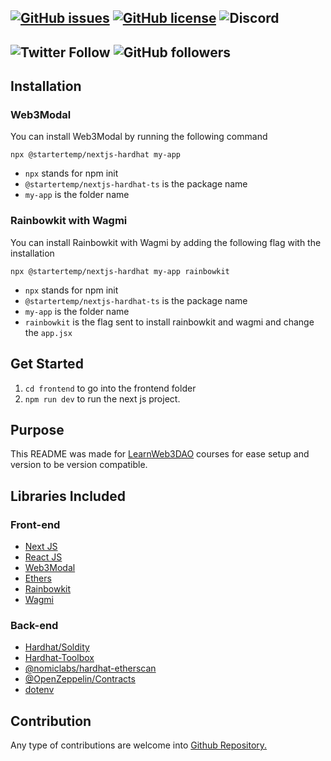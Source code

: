 [![GitHub issues](https://img.shields.io/github/issues/startertemp/nextjs-hardhat)](https://github.com/startertemp/nextjs-hardhat/issues)
[![GitHub license](https://img.shields.io/github/license/startertemp/nextjs-hardhat)](https://github.com/startertemp/nextjs-hardhat/blob/master/LICENSE)
![Discord](https://img.shields.io/discord/872804414107312158)
--
![Twitter Follow](https://img.shields.io/twitter/follow/furqanhameed558?style=social)
![GitHub followers](https://img.shields.io/github/followers/furqan558?style=social)
--

<!-- # Next JS, Solidity JavaScript Starter Template

This is a starter template which you can use containing multiple installed libraries for quick setup. This template uses `npm` for installation. -->

## Installation

### Web3Modal

You can install Web3Modal by running the following command

```
npx @startertemp/nextjs-hardhat my-app
```

- `npx` stands for npm init
- `@startertemp/nextjs-hardhat-ts` is the package name
- `my-app` is the folder name

### Rainbowkit with Wagmi

You can install Rainbowkit with Wagmi by adding the following flag with the installation

```
npx @startertemp/nextjs-hardhat my-app rainbowkit
```

- `npx` stands for npm init
- `@startertemp/nextjs-hardhat-ts` is the package name
- `my-app` is the folder name
- `rainbowkit` is the flag sent to install rainbowkit and wagmi and change the `app.jsx`

## Get Started

1. `cd frontend` to go into the frontend folder
2. `npm run dev` to run the next js project.

## Purpose

This README was made for [LearnWeb3DAO](https://learnweb3.io) courses for ease setup and version to be version compatible.

## Libraries Included

### Front-end

- [Next JS](https://nextjs.org/docs/getting-started)
- [React JS](https://reactjs.org/docs/getting-started.html)
- [Web3Modal](https://github.com/Web3Modal/web3modal)
- [Ethers](https://docs.ethers.io/v5/getting-started/)
- [Rainbowkit](https://www.rainbowkit.com/)
- [Wagmi](https://wagmi.sh/)

### Back-end

- [Hardhat/Soldity](https://hardhat.org/hardhat-runner/docs/getting-started#overview)
- [Hardhat-Toolbox](https://hardhat.org/hardhat-runner/plugins/nomicfoundation-hardhat-toolbox)
- [@nomiclabs/hardhat-etherscan](https://www.npmjs.com/package/@nomiclabs/hardhat-etherscan)
- [@OpenZeppelin/Contracts](https://www.openzeppelin.com/contracts)
- [dotenv](https://www.npmjs.com/package/dotenv)

## Contribution

Any type of contributions are welcome into [Github Repository.](https://github.com/startertemp/nextjs-hardhat)
